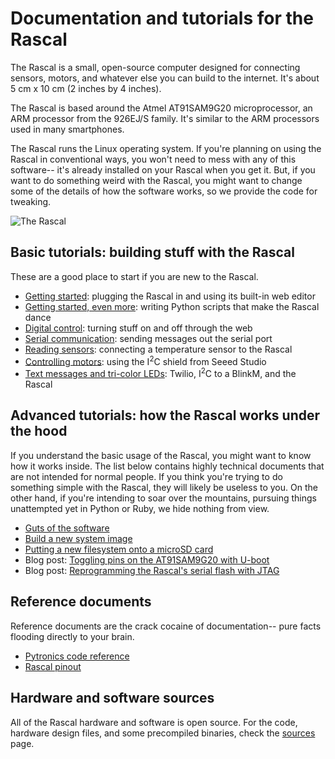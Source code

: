 # Documentation and tutorials for the Rascal #

The Rascal is a small, open-source computer designed for connecting sensors, motors, and whatever else you can build to the internet. It's about 5 cm x 10 cm (2 inches by 4 inches).

The Rascal is based around the Atmel AT91SAM9G20 microprocessor, an ARM processor from the 926EJ/S family. It's similar to the ARM processors used in many smartphones.

The Rascal runs the Linux operating system. If you're planning on using the Rascal in conventional ways, you won't need to mess with any of this software-- it's already installed on your Rascal when you get it. But, if you want to do something weird with the Rascal, you might want to change some of the details of how the software works, so we provide the code for tweaking.

<img src="http://rascalmicro.com/img/rascal-0.6-beta-2011-02-26.jpg" alt="The Rascal">

## Basic tutorials: building stuff with the Rascal ##

These are a good place to start if you are new to the Rascal.

* [Getting started][4]: plugging the Rascal in and using its built-in web editor
* [Getting started, even more][14]: writing Python scripts that make the Rascal dance
* [Digital control][7]: turning stuff on and off through the web
* [Serial communication][8]: sending messages out the serial port
* [Reading sensors][9]: connecting a temperature sensor to the Rascal
* [Controlling motors][10]: using the I<sup>2</sup>C shield from Seeed Studio
* [Text messages and tri-color LEDs][15]: Twilio, I<sup>2</sup>C to a BlinkM, and the Rascal

## Advanced tutorials: how the Rascal works under the hood ##

If you understand the basic usage of the Rascal, you might want to know how it works inside. The list below contains highly technical documents that are not intended for normal people. If you think you're trying to do something simple with the Rascal, they will likely be useless to you. On the other hand, if you're intending to soar over the mountains, pursuing things unattempted yet in Python or Ruby, we hide nothing from view.

* [Guts of the software][1]
* [Build a new system image][2]
* [Putting a new filesystem onto a microSD card][12]
* Blog post: [Toggling pins on the AT91SAM9G20 with U-boot][5]
* Blog post: [Reprogramming the Rascal's serial flash with JTAG][6]

## Reference documents ##

Reference documents are the crack cocaine of documentation-- pure facts flooding directly to your brain.

* [Pytronics code reference][11]
* [Rascal pinout][13]

## Hardware and software sources ##

All of the Rascal hardware and software is open source. For the code, hardware design files, and some precompiled binaries, check the [sources][3] page.

[1]: http://rascalmicro.com/docs/software-guts.html
[2]: http://rascalmicro.com/docs/build-guide.html
[3]: http://rascalmicro.com/docs/sources.html
[4]: http://rascalmicro.com/docs/basic-tutorial-getting-started.html
[5]: http://rascalmicro.com/blog/2011/01/07/toggling-pins-on-the-at91sam9g20-with-u-boot/
[6]: http://rascalmicro.com/blog/2010/09/28/rascal-0.3-in-the-works/
[7]: http://rascalmicro.com/docs/basic-tutorial-digital-control.html
[8]: http://rascalmicro.com/docs/basic-tutorial-serial-communication.html
[9]: http://rascalmicro.com/docs/basic-tutorial-reading-sensors.html
[10]: http://rascalmicro.com/docs/basic-tutorial-controlling-motors.html
[11]: http://rascalmicro.com/docs/pytronics-code-reference.html
[12]: http://rascalmicro.com/docs/advanced-tutorial-new-filesystem-onto-microsd-card.html
[13]: http://rascalmicro.com/docs/pinout.html
[14]: http://rascalmicro.com/docs/basic-tutorial-getting-started-even-more.html
[15]: http://rascalmicro.com/docs/basic-tutorial-responding-to-text-messages.html